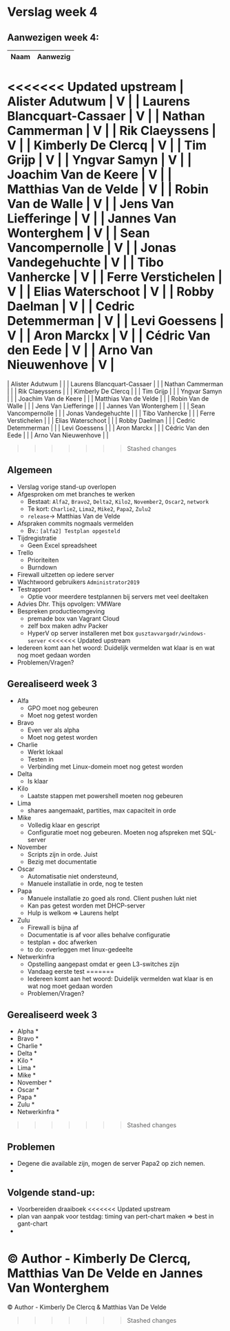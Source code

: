 # Verslag week 4

## Aanwezigen week 4:
| Naam                          | Aanwezig |
| :---                          | :---   |
<<<<<<< Updated upstream
| Alister Adutwum               | V |
| Laurens Blancquart-Cassaer    | V |
| Nathan Cammerman              | V |
| Rik Claeyssens                | V |
| Kimberly De Clercq            | V |
| Tim Grijp                     | V |
| Yngvar Samyn                  | V |
| Joachim Van de Keere          | V |
| Matthias Van de Velde         | V |
| Robin Van de Walle            | V |
| Jens Van Liefferinge          | V |
| Jannes Van Wonterghem         | V |
| Sean Vancompernolle           | V |
| Jonas Vandegehuchte           | V |
| Tibo Vanhercke                | V |
| Ferre Verstichelen            | V |
| Elias Waterschoot             | V |
| Robby Daelman                 | V |
| Cedric Detemmerman            | V |
| Levi Goessens                 | V |
| Aron Marckx                   | V |
| Cédric Van den Eede           | V |
| Arno Van Nieuwenhove          | V |
=======
| Alister Adutwum               |        |
| Laurens Blancquart-Cassaer    |        |
| Nathan Cammerman              |        |
| Rik Claeyssens                |        |
| Kimberly De Clercq            |        |
| Tim Grijp                     |        |
| Yngvar Samyn                  |        |
| Joachim Van de Keere          |        |
| Matthias Van de Velde         |        |
| Robin Van de Walle            |        |
| Jens Van Liefferinge          |        |
| Jannes Van Wonterghem         |        |
| Sean Vancompernolle           |        |
| Jonas Vandegehuchte           |        |
| Tibo Vanhercke                |        |
| Ferre Verstichelen            |        |
| Elias Waterschoot             |        |
| Robby Daelman                 |        |
| Cedric Detemmerman            |        |
| Levi Goessens                 |        |
| Aron Marckx                   |        |
| Cédric Van den Eede           |        |
| Arno Van Nieuwenhove          |        |
>>>>>>> Stashed changes

## Algemeen
- Verslag vorige stand-up overlopen
- Afgesproken om met branches te werken
    - Bestaat: `Alfa2`, `Bravo2`, `Delta2`, `Kilo2`, `November2`, `Oscar2`,  `network`
    - Te kort: `Charlie2`, `Lima2`, `Mike2`, `Papa2`, `Zulu2`
    - `release`-> Matthias Van de Velde
- Afspraken commits nogmaals vermelden
    - Bv.: `[alfa2] Testplan opgesteld`
- Tijdregistratie
    - Geen Excel spreadsheet
- Trello
    - Prioriteiten
    - Burndown
- Firewall uitzetten op iedere server
- Wachtwoord gebruikers `Administrator2019`
- Testrapport
    - Optie voor meerdere testplannen bij servers met veel deeltaken
- Advies Dhr. Thijs opvolgen: VMWare
- Bespreken productieomgeving 
    - premade box van Vagrant Cloud 
    - zelf box maken adhv Packer 
    - HyperV op server installeren met box `gusztavvargadr/windows-server`
<<<<<<< Updated upstream
- Iedereen komt aan het woord: Duidelijk vermelden wat klaar is en wat nog moet gedaan worden
- Problemen/Vragen?

## Gerealiseerd week 3
* Alfa
  * GPO moet nog gebeuren
  * Moet nog getest worden
* Bravo
  * Even ver als alpha
  * Moet nog getest worden
* Charlie
  * Werkt lokaal
  * Testen in
  * Verbinding met Linux-domein moet nog getest worden
* Delta
  * Is klaar
* Kilo
  * Laatste stappen met powershell moeten nog gebeuren
* Lima
  * shares aangemaakt, partities, max capaciteit in orde
* Mike
  * Volledig klaar en gescript
  * Configuratie moet nog gebeuren. Moeten nog afspreken met SQL-server
* November
  * Scripts zijn in orde. Juist 
  * Bezig met documentatie
* Oscar
  * Automatisatie niet ondersteund,
  * Manuele installatie in orde, nog te testen
* Papa
  * Manuele installatie zo goed als rond. Client pushen lukt niet
  * Kan pas getest worden met DHCP-server
  * Hulp is welkom => Laurens helpt
* Zulu
  * Firewall is bijna af
  * Documentatie is af voor alles behalve configuratie
  * testplan + doc afwerken
  * to do: overleggen met linux-gedeelte
* Netwerkinfra
  * Opstelling aangepast omdat er geen L3-switches zijn
  * Vandaag eerste test
=======
  - Iedereen komt aan het woord: Duidelijk vermelden wat klaar is en wat nog moet gedaan worden
  - Problemen/Vragen?

## Gerealiseerd week 3
* Alpha
  * 
* Bravo
  * 
* Charlie
  * 
* Delta
  * 
* Kilo
  * 
* Lima
  * 
* Mike
  * 
* November
  * 
* Oscar
  * 
* Papa
  * 
* Zulu
  * 
* Netwerkinfra
  * 
>>>>>>> Stashed changes

## Problemen
* Degene die available zijn, mogen de server Papa2 op zich nemen.
* 

## Volgende stand-up:
  - Voorbereiden draaiboek
<<<<<<< Updated upstream
  - plan van aanpak voor testdag: timing van pert-chart maken => best in gant-chart
  - 

© Author - Kimberly De Clercq, Matthias Van De Velde en Jannes Van Wonterghem
=======

© Author - Kimberly De Clercq & Matthias Van De Velde
>>>>>>> Stashed changes
